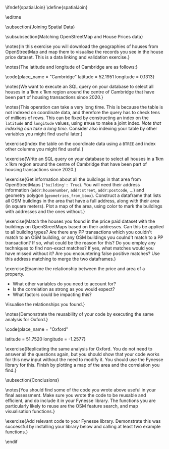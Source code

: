 \ifndef{spatialJoin}
\define{spatialJoin}

\editme

\subsection{Joining Spatial Data}

\subsubsection{Matching OpenStreetMap and House Prices data}

\notes{In this exercise you will download the geographies of houses from OpenStreetMap and map them to visualise the records you see in the house price dataset. This is a data linking and validation exercise.}

\notes{The latitude and longitude of Cambridge are as follows:}

\code{place_name = "Cambridge"
    latitude = 52.1951
    longitude = 0.1313}

\notes{We want to execute an SQL query on your database to select all houses in a 1km x 1km region around the centre of Cambridge that have been part of housing transactions since 2020.}

\notes{This operation can take a very long time. This is because the table is not indexed on coordinate data, and therefore the query has to check tens of millions of rows. This can be fixed by constructing an index on the `latitude` and `longitude` values, using `BTREE` to make a joint index. *Note that indexing can take a long time.* Consider also indexing your table by other variables you might find useful later.}

\exercise{Index the table on the coordinate data using a `BTREE` and index other columns you might find useful.}

\exercise{Write an SQL query on your database to select all houses in a 1km x 1km region around the centre of Cambridge that have been part of housing transactions since 2020.}

\exercise{Get information about all the buildings in that area from OpenStreetMaps (`'building': True`). You will need their address information (`addr:housenumber`, `addr:street`, `addr:postcode`, ...) and geometry polygon (`geometries_from_bbox`). Construct a dataframe that lists all OSM buildings in the area that have a full address, along with their area (in square meters). Plot a map of the area, using color to mark the buildings with addresses and the ones without.}

\exercise{Match the houses you found in the price paid dataset with the buildings on OpenStreetMaps based on their addresses.
Can this be applied to all building types?
Are there any PP transactions which you couldn't match to an OSM building, or any OSM buildings you coulnd't match to a PP transaction? If so, what could be the reason for this?
Do you employ any techniques to find non-exact matches? If yes, what matches would you have missed without it? Are you encountering false positive matches?
Use this address matching to merge the two dataframes.}

\exercise{Examine the relationship between the price and area of a property.
- What other variables do you need to account for?
- Is the correlation as strong as you would expect?
- What factors could be impacting this?

Visualise the relationships you found.}

\notes{Demonstrate the reusability of your code by executing the same analysis for Oxford.}

\code{place_name = "Oxford"

latitude = 51.7520
longitude = -1.2577}

\exercise{Replicating the same analysis for Oxford. You do not need to answer all the questions again, but you should show that your code works for this new input without the need to modify it. You should use the Fynesse library for this. Finish by plotting a map of the area and the correlation you find.}

\subsection{Conclusions}

\notes{You should find some of the code you wrote above useful in your final assessment. Make sure you wrote the code to be reusable and efficient, and do include it in your Fynesse library. The functions you are particularly likely to reuse are the OSM feature search, and map visualisation functions.}

\exercise{Add relevant code to your Fynesse library. Demonstrate this was successful by installing your library below and calling at least two example functions.}

\endif
